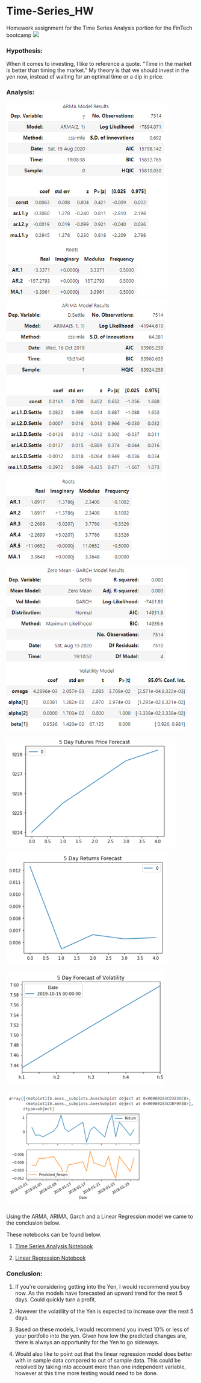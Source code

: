 # Time-Series_HW
Homework assignment for the Time Series Analysis portion for the FinTech bootcamp
![](Assignment/Resources/unit-10-readme-photo.png)

### Hypothesis:

When it comes to investing, I like to reference a quote. "Time in the market is better than timing the market." My theory is that we should invest in the yen now, instead of waiting for an optimal time or a dip in price. 

### Analysis:

![ARMA Model Results](Assignment/Resources/Arma.png)

![ARIMA Model Results](Assignment/Resources/Arima.png)

![Garch Model Results](Assignment/Resources/garch.png)

![5 Day Pct Return](Assignment/Resources/5day_forecast.png)

![5 Day Forecast](Assignment/Resources/5day_return.png)

![5 Day Volatility Forecast](Assignment/Resources/volatility.png)

![Linear Regression](Assignment/Resources/linear_regression.png)

Using the ARMA, ARIMA, Garch and a Linear Regression model we came to the conclusion below. 

These notebooks can be found below. 

1. [Time Series Analysis Notebook](/Assignment/time_series_analysis.ipynb)

2. [Linear Regression Notebook](/Assignment/regression_analysis.ipynb)


### Conclusion:

1. If you're considering getting into the Yen, I would recommend you buy now. As the models have forecasted an upward trend for the next 5 days. Could quickly turn a profit. 

2. However the volatility of the Yen is expected to increase over the next 5 days. 

3. Based on these models, I would recommend you invest 10% or less of your portfolio into the yen. Given how low the predicted changes are, there is always an opportunity for the Yen to go sideways.

4. Would also like to point out that the linear regression model does better with in sample data compared to out of sample data. This could be resolved by taking into account more than one independent variable, however at this time more testing would need to be done. 
